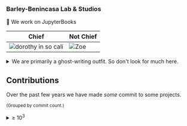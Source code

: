 
### Barley-Benincasa Lab & Studios


🔭  We work on JupyterBooks

| Chief | Not Chief |
|--------|----------|
|![dorothy in so cali](https://user-images.githubusercontent.com/24324773/167266532-481a9beb-0655-4d3d-9986-5023dd53d1c0.jpg) | ![Zoe](https://user-images.githubusercontent.com/24324773/167266217-bbd8c0b4-b774-4546-8caa-dc91f35f0e6b.png) |



<details>
<summary>We are primarily a ghost-writing outfit.  So don't look for much here.</summary>

<small>(Sorted by [☆](https://docs.github.com/en/github/getting-started-with-github/saving-repositories-with-stars#about-stars).)</small>

<ol style="list-style: none">

<li><a href="https://github.com/barley-benincasa/jupyterhub-for-classes">JupyterHub for Classes</a></li>

</ol>
  
  </details>

## Contributions

Over the past few years we have made _some_ commit to some projects.

<small>(Grouped by commit count.)</small>

<details>
  <summary>
    &ge; 10<sup>3</sup>
  </summary>
<ol>
<li><a href="https://github.com/barley-benincasa/jupyterhub-for-classes">JupyterHub for Classes</a></li>
</ol>


<!--  

Here are some ideas to get you started:

- 🔭 I’m currently working on a 
- 🌱 I’m currently learning ...
- 👯 I’m looking to collaborate on ...
- 🤔 I’m looking for help with ...
- 💬 Ask me about ...
- 📫 How to reach me: ...
- 😄 Pronouns: ...
- ⚡ Fun fact: ...
-->
